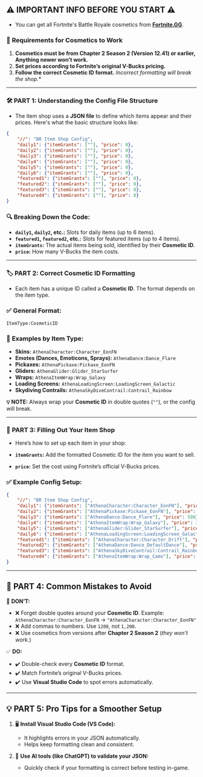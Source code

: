 ## ⚠️ **IMPORTANT INFO BEFORE YOU START** ⚠️  
- You can get all Fortnite's Battle Royale cosmetics from **[Fortnite.GG](https://fortnite.gg/cosmetics)**.

### 🔑 **Requirements for Cosmetics to Work**
1. **Cosmetics must be from Chapter 2 Season 2 (Version 12.41) or earlier, Anything newer won’t work.**
2. **Set prices according to Fortnite’s original V-Bucks pricing.**  
3. **Follow the correct Cosmetic ID format.**  *Incorrect formatting will break the shop.**

---

### 🛠️ **PART 1: Understanding the Config File Structure**  
- The item shop uses a **JSON file** to define which items appear and their prices. Here's what the basic structure looks like:

```json
{
    "//": "BR Item Shop Config",
    "daily1": {"itemGrants": [""], "price": 0},
    "daily2": {"itemGrants": [""], "price": 0},
    "daily3": {"itemGrants": [""], "price": 0},
    "daily4": {"itemGrants": [""], "price": 0},
    "daily5": {"itemGrants": [""], "price": 0},
    "daily6": {"itemGrants": [""], "price": 0},
    "featured1": {"itemGrants": [""], "price": 0},
    "featured2": {"itemGrants": [""], "price": 0},
    "featured3": {"itemGrants": [""], "price": 0},
    "featured4": {"itemGrants": [""], "price": 0}
}
```
### 🔍 **Breaking Down the Code:**
- **`daily1`, `daily2`, etc.:** Slots for daily items (up to 6 items).  
- **`featured1`, `featured2`, etc.:** Slots for featured items (up to 4 items).  
- **`itemGrants`:** The actual items being sold, identified by their **Cosmetic ID**.  
- **`price`:** How many V-Bucks the item costs.  
---

### 🏷️ **PART 2: Correct Cosmetic ID Formatting**  
- Each item has a unique ID called a **Cosmetic ID**. The format depends on the item type.

### ✅ **General Format:**  
```
ItemType:CosmeticID
```

### 🔖 **Examples by Item Type:**  
- **Skins:** `AthenaCharacter:Character_EonFN`  
- **Emotes (Dances, Emoticons, Sprays):** `AthenaDance:Dance_Flare`  
- **Pickaxes:** `AthenaPickaxe:Pickaxe_EonFN`  
- **Gliders:** `AthenaGlider:Glider_StarSurfer`  
- **Wraps:** `AthenaItemWrap:Wrap_Galaxy`  
- **Loading Screens:** `AthenaLoadingScreen:LoadingScreen_Galactic`  
- **Skydiving Contrails:** `AthenaSkyDiveContrail:Contrail_Rainbow`  

**💡 NOTE:** Always wrap your **Cosmetic ID** in double quotes (`""`), or the config will break.

---

### 🏪 **PART 3: Filling Out Your Item Shop**  
- Here’s how to set up each item in your shop:  

- **`itemGrants`:** Add the formatted Cosmetic ID for the item you want to sell.  
- **`price`:** Set the cost using Fortnite’s official V-Bucks prices.  

### ✅ **Example Config Setup:**  
```json
{
    "//": "BR Item Shop Config",
    "daily1": {"itemGrants": ["AthenaCharacter:Character_EonFN"], "price": 1200},
    "daily2": {"itemGrants": ["AthenaPickaxe:Pickaxe_EonFN"], "price": 800},
    "daily3": {"itemGrants": ["AthenaDance:Dance_Flare"], "price": 500},
    "daily4": {"itemGrants": ["AthenaItemWrap:Wrap_Galaxy"], "price": 300},
    "daily5": {"itemGrants": ["AthenaGlider:Glider_StarSurfer"], "price": 1500},
    "daily6": {"itemGrants": ["AthenaLoadingScreen:LoadingScreen_Galactic"], "price": 200},
    "featured1": {"itemGrants": ["AthenaCharacter:Character_Drift"], "price": 2000},
    "featured2": {"itemGrants": ["AthenaDance:Dance_DefaultDance"], "price": 200},
    "featured3": {"itemGrants": ["AthenaSkyDiveContrail:Contrail_Rainbow"], "price": 400},
    "featured4": {"itemGrants": ["AthenaItemWrap:Wrap_Camo"], "price": 600}
}
```

---

## 🚫 **PART 4: Common Mistakes to Avoid**  

🔴 **DON’T:**  
- ❌ Forget double quotes around your **Cosmetic ID**. Example: `AthenaCharacter:Character_EonFN` → `"AthenaCharacter:Character_EonFN"`  
- ❌ Add commas to numbers. Use `1200`, not `1,200`.  
- ❌ Use cosmetics from versions after **Chapter 2 Season 2** (*they won’t work.*)

✅ **DO:**  
- ✔️ Double-check every **Cosmetic ID** format.  
- ✔️ Match Fortnite’s original V-Bucks prices.  
- ✔️ Use **Visual Studio Code** to spot errors automatically.  

---

## 💡 **PART 5: Pro Tips for a Smoother Setup**  

1. 🖥️ **Install Visual Studio Code (VS Code):**  
   - It highlights errors in your JSON automatically.  
   - Helps keep formatting clean and consistent.  

2. 🤖 **Use AI tools (like ChatGPT) to validate your JSON:**  
   - Quickly check if your formatting is correct before testing in-game.  
